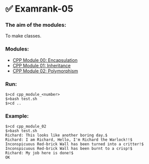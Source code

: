 # ✅ Examrank-05
### The aim of the modules:
To make classes.
### Modules:
- [CPP Module 00: Encapsulation](https://github.com/rbiodies/examrank-05/tree/main/cpp_module_00)
- [CPP Module 01: Inheritance](https://github.com/rbiodies/examrank-05/tree/main/cpp_module_01)
- [CPP Module 02: Polymorphism](https://github.com/rbiodies/examrank-05/tree/main/cpp_module_02)
### Run:
```
$>cd cpp_module_<number>
$>bash test.sh
$>cd ..
```
### Example:
```
$>cd cpp_module_02
$>bash test.sh
Richard: This looks like another boring day.$
Richard: I am Richard, Hello, I'm Richard the Warlock!!$
Inconspicuous Red-brick Wall has been turned into a critter!$
Inconspicuous Red-brick Wall has been burnt to a crisp!$
Richard: My job here is done!$
OK
```
